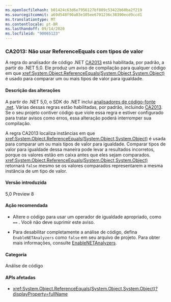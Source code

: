 ```yaml
---
ms.openlocfilehash: b01424c63d6e7956127bf889c53422b60ba2f219
ms.sourcegitcommit: a69d548f90a03e105ee6701236c38390ecd9ccd1
ms.translationtype: MT
ms.contentlocale: pt-BR
ms.lasthandoff: 09/14/2020
ms.locfileid: "90065123"
---
```

### <a name="ca2013-do-not-use-referenceequals-with-value-types"></a>CA2013: Não usar ReferenceEquals com tipos de valor

A regra do analisador de código .NET [CA2013](/visualstudio/code-quality/ca2013) está habilitada, por padrão, a partir do .NET 5,0. Ele produz um aviso de compilação para qualquer código em que <xref:System.Object.ReferenceEquals(System.Object,System.Object)> é usado para comparar um ou mais tipos de valor para igualdade.

#### <a name="change-description"></a>Descrição das alterações

A partir do .NET 5,0, o SDK do .NET inclui [analisadores de código-fonte .net](../../../../docs/fundamentals/productivity/code-analysis.md). Várias dessas regras estão habilitadas, por padrão, incluindo [CA2013](/visualstudio/code-quality/ca2013). Se o seu projeto contiver código que viole essa regra e estiver configurado para tratar avisos como erros, essa alteração poderá interromper sua compilação.

A regra CA2013 localiza instâncias em que <xref:System.Object.ReferenceEquals(System.Object,System.Object)> é usada para comparar um ou mais tipos de valor para igualdade. Comparar tipos de valor para igualdade dessa maneira pode levar a resultados incorretos, porque os valores estão em caixa antes que eles sejam comparados. <xref:System.Object.ReferenceEquals(System.Object,System.Object)> retornará `false` mesmo se os valores comparados representarem a mesma instância de um tipo de valor.

#### <a name="version-introduced"></a>Versão introduzida

5,0 Preview 8

#### <a name="recommended-action"></a>Ação recomendada

- Altere o código para usar um operador de igualdade apropriado, como `==` . Você não deve suprimir este aviso.

- Para desabilitar completamente a análise de código, defina `EnableNETAnalyzers` como `false` em seu arquivo de projeto. Para obter mais informações, consulte [EnableNETAnalyzers](../../../../docs/core/project-sdk/msbuild-props.md#enablenetanalyzers).

#### <a name="category"></a>Categoria

Análise de código

#### <a name="affected-apis"></a>APIs afetadas

- <xref:System.Object.ReferenceEquals(System.Object,System.Object)?displayProperty=fullName>

<!--

#### Affected APIs

- `M:System.Object.ReferenceEquals(System.Object,System.Object)`

-->
